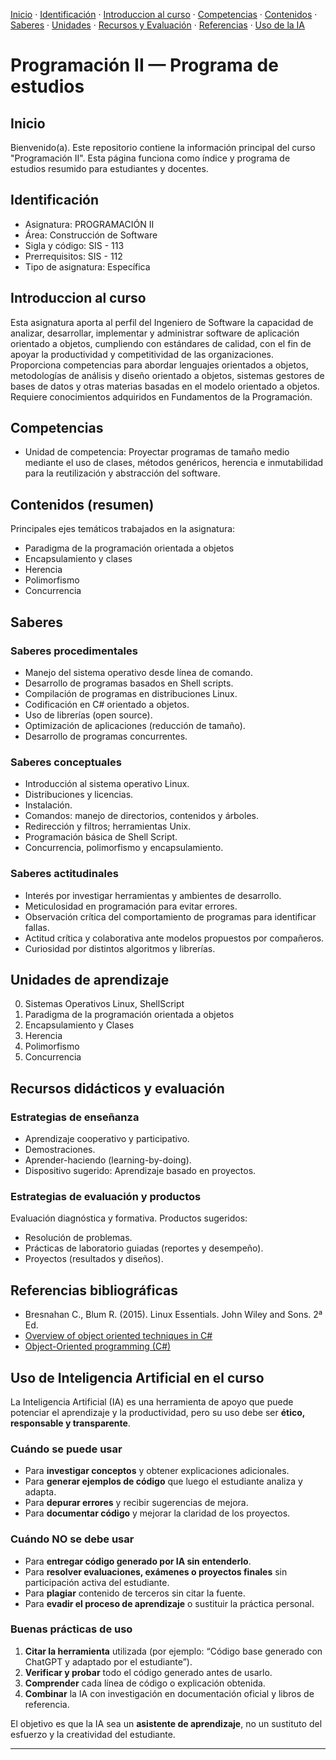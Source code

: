 [Inicio](#inicio) · [Identificación](#identificación) · [Introduccion al curso](#introduccion-al-curso) · [Competencias](#competencias) · [Contenidos](#contenidos-resumen) · [Saberes](#saberes) · [Unidades](#unidades-de-aprendizaje) · [Recursos y Evaluación](#recursos-didácticos-y-evaluación) · [Referencias](#referencias-bibliográficas) · [Uso de la IA](#uso-de-inteligencia-artificial-en-el-curso) 

# Programación II — Programa de estudios 

## Inicio
Bienvenido(a). Este repositorio contiene la información principal del curso "Programación II". Esta página funciona como índice y programa de estudios resumido para estudiantes y docentes.

## Identificación
- Asignatura: PROGRAMACIÓN II  
- Área: Construcción de Software  
- Sigla y código: SIS - 113  
- Prerrequisitos: SIS - 112  
- Tipo de asignatura: Específica

## Introduccion al curso
Esta asignatura aporta al perfil del Ingeniero de Software la capacidad de analizar, desarrollar, implementar y administrar software de aplicación orientado a objetos, cumpliendo con estándares de calidad, con el fin de apoyar la productividad y competitividad de las organizaciones. 
Proporciona competencias para abordar lenguajes orientados a objetos, metodologías de análisis y diseño orientado a objetos, sistemas gestores de bases de datos y otras materias basadas en el modelo orientado a objetos. Requiere conocimientos adquiridos en Fundamentos de la Programación.

## Competencias
- Unidad de competencia: Proyectar programas de tamaño medio mediante el uso de clases, métodos genéricos, herencia e inmutabilidad para la reutilización y abstracción del software.

## Contenidos (resumen)
Principales ejes temáticos trabajados en la asignatura:
- Paradigma de la programación orientada a objetos
- Encapsulamiento y clases
- Herencia
- Polimorfismo
- Concurrencia

## Saberes

### Saberes procedimentales
- Manejo del sistema operativo desde línea de comando.
- Desarrollo de programas basados en Shell scripts.
- Compilación de programas en distribuciones Linux.
- Codificación en C# orientado a objetos.
- Uso de librerías (open source).
- Optimización de aplicaciones (reducción de tamaño).
- Desarrollo de programas concurrentes.

### Saberes conceptuales
- Introducción al sistema operativo Linux.
- Distribuciones y licencias.
- Instalación.
- Comandos: manejo de directorios, contenidos y árboles.
- Redirección y filtros; herramientas Unix.
- Programación básica de Shell Script.
- Concurrencia, polimorfismo y encapsulamiento.

### Saberes actitudinales
- Interés por investigar herramientas y ambientes de desarrollo.
- Meticulosidad en programación para evitar errores.
- Observación crítica del comportamiento de programas para identificar fallas.
- Actitud crítica y colaborativa ante modelos propuestos por compañeros.
- Curiosidad por distintos algoritmos y librerías.


## Unidades de aprendizaje
0. Sistemas Operativos Linux, ShellScript
1. Paradigma de la programación orientada a objetos  
2. Encapsulamiento y Clases
3. Herencia
4. Polimorfismo
5. Concurrencia

## Recursos didácticos y evaluación

### Estrategias de enseñanza
- Aprendizaje cooperativo y participativo.  
- Demostraciones.
- Aprender-haciendo (learning-by-doing).
- Dispositivo sugerido: Aprendizaje basado en proyectos.

### Estrategias de evaluación y productos
Evaluación diagnóstica y formativa. Productos sugeridos:
- Resolución de problemas.  
- Prácticas de laboratorio guiadas (reportes y desempeño).  
- Proyectos (resultados y diseños).

## Referencias bibliográficas
- Bresnahan C., Blum R. (2015). Linux Essentials. John Wiley and Sons. 2ª Ed.  
- [Overview of object oriented techniques in C#](https://learn.microsoft.com/en-us/dotnet/csharp/fundamentals/object-oriented/)
- [Object-Oriented programming (C#)](https://learn.microsoft.com/en-us/dotnet/csharp/fundamentals/tutorials/oop)

## Uso de Inteligencia Artificial en el curso

La Inteligencia Artificial (IA) es una herramienta de apoyo que puede potenciar el aprendizaje y la productividad, pero su uso debe ser **ético, responsable y transparente**.

### Cuándo se puede usar
- Para **investigar conceptos** y obtener explicaciones adicionales.  
- Para **generar ejemplos de código** que luego el estudiante analiza y adapta.  
- Para **depurar errores** y recibir sugerencias de mejora.  
- Para **documentar código** y mejorar la claridad de los proyectos.  

### Cuándo NO se debe usar
- Para **entregar código generado por IA sin entenderlo**.  
- Para **resolver evaluaciones, exámenes o proyectos finales** sin participación activa del estudiante.  
- Para **plagiar** contenido de terceros sin citar la fuente.  
- Para **evadir el proceso de aprendizaje** o sustituir la práctica personal.  

### Buenas prácticas de uso
1. **Citar la herramienta** utilizada (por ejemplo: “Código base generado con ChatGPT y adaptado por el estudiante”).  
2. **Verificar y probar** todo el código generado antes de usarlo.  
3. **Comprender** cada línea de código o explicación obtenida.  
4. **Combinar** la IA con investigación en documentación oficial y libros de referencia.  

El objetivo es que la IA sea un **asistente de aprendizaje**, no un sustituto del esfuerzo y la creatividad del estudiante.

---
